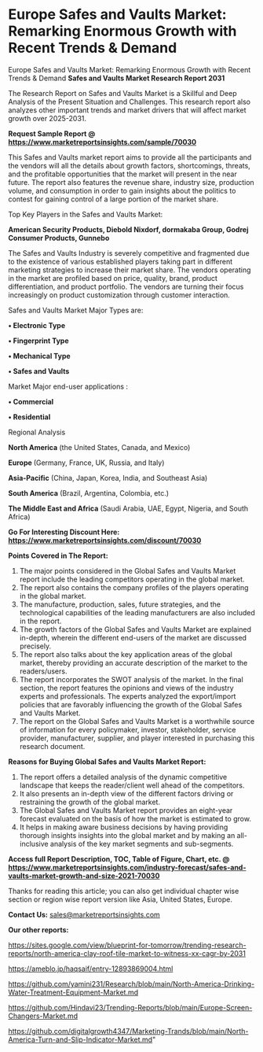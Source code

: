 # Europe Safes and Vaults Market: Remarking Enormous Growth with Recent Trends & Demand
Europe Safes and Vaults Market: Remarking Enormous Growth with Recent Trends & Demand
<strong>Safes and Vaults Market Research Report 2031</strong>

The Research Report on Safes and Vaults Market is a Skillful and Deep Analysis of the Present Situation and Challenges. This research report also analyzes other important trends and market drivers that will affect market growth over 2025-2031.

<strong>Request Sample Report @ <a href=https://www.marketreportsinsights.com/sample/70030>https://www.marketreportsinsights.com/sample/70030</a></strong>

This Safes and Vaults market report aims to provide all the participants and the vendors will all the details about growth factors, shortcomings, threats, and the profitable opportunities that the market will present in the near future. The report also features the revenue share, industry size, production volume, and consumption in order to gain insights about the politics to contest for gaining control of a large portion of the market share.

Top Key Players in the Safes and Vaults Market:

<strong>American Security Products, Diebold Nixdorf, dormakaba Group, Godrej Consumer Products, Gunnebo</strong>

The Safes and Vaults Industry is severely competitive and fragmented due to the existence of various established players taking part in different marketing strategies to increase their market share. The vendors operating in the market are profiled based on price, quality, brand, product differentiation, and product portfolio. The vendors are turning their focus increasingly on product customization through customer interaction.

Safes and Vaults Market Major Types are:

<strong>• Electronic Type

• Fingerprint Type

• Mechanical Type

• Safes and Vaults</strong>

Market Major end-user applications :

<strong>• Commercial

• Residential</strong>

Regional Analysis

</u><strong><b>North America</b></strong> (the United States, Canada, and Mexico)

<strong><b>Europe </b></strong>(Germany, France, UK, Russia, and Italy)

<strong><b>Asia-Pacific</b></strong> (China, Japan, Korea, India, and Southeast Asia)

<strong><b>South America</b></strong> (Brazil, Argentina, Colombia, etc.)

<strong><b>The Middle East and Africa</b></strong> (Saudi Arabia, UAE, Egypt, Nigeria, and South Africa)

<strong>Go For Interesting Discount Here: <a href=https://www.marketreportsinsights.com/discount/70030>https://www.marketreportsinsights.com/discount/70030</a></strong>

<strong>Points Covered in The Report:</strong>
<ol>
  <li>The major points considered in the Global Safes and Vaults Market report include the leading competitors operating in the global market.</li>
  <li>The report also contains the company profiles of the players operating in the global market.</li>
  <li>The manufacture, production, sales, future strategies, and the technological capabilities of the leading manufacturers are also included in the report.</li>
  <li>The growth factors of the Global Safes and Vaults Market are explained in-depth, wherein the different end-users of the market are discussed precisely.</li>
  <li>The report also talks about the key application areas of the global market, thereby providing an accurate description of the market to the readers/users.</li>
  <li>The report incorporates the SWOT analysis of the market. In the final section, the report features the opinions and views of the industry experts and professionals. The experts analyzed the export/import policies that are favorably influencing the growth of the Global Safes and Vaults Market.</li>
  <li>The report on the Global Safes and Vaults Market is a worthwhile source of information for every policymaker, investor, stakeholder, service provider, manufacturer, supplier, and player interested in purchasing this research document.</li>
</ol>
<strong>Reasons for Buying Global Safes and Vaults Market Report:</strong>

<ol>
  <li>The report offers a detailed analysis of the dynamic competitive landscape that keeps the reader/client well ahead of the competitors.</li>
  <li>It also presents an in-depth view of the different factors driving or restraining the growth of the global market.</li>
  <li>The Global Safes and Vaults Market report provides an eight-year forecast evaluated on the basis of how the market is estimated to grow.</li>
  <li>It helps in making aware business decisions by having providing thorough insights insights into the global market and by making an all-inclusive analysis of the key market segments and sub-segments.</li>
</ol>
<strong>Access full Report Description, TOC, Table of Figure, Chart, etc. @ <a href=https://www.marketreportsinsights.com/industry-forecast/safes-and-vaults-market-growth-and-size-2021-70030>https://www.marketreportsinsights.com/industry-forecast/safes-and-vaults-market-growth-and-size-2021-70030</a></strong>


Thanks for reading this article; you can also get individual chapter wise section or region wise report version like Asia, United States, Europe.

<strong>Contact Us:</strong>
sales@marketreportsinsights.com

<strong>Our other reports:</strong>

<a href=https://sites.google.com/view/blueprint-for-tomorrow/trending-research-reports/north-america-clay-roof-tile-market-to-witness-xx-cagr-by-2031>https://sites.google.com/view/blueprint-for-tomorrow/trending-research-reports/north-america-clay-roof-tile-market-to-witness-xx-cagr-by-2031</a>

<a href=https://ameblo.jp/haqsaif/entry-12893869004.html>https://ameblo.jp/haqsaif/entry-12893869004.html</a>

<a href=https://github.com/yamini231/Research/blob/main/North-America-Drinking-Water-Treatment-Equipment-Market.md>https://github.com/yamini231/Research/blob/main/North-America-Drinking-Water-Treatment-Equipment-Market.md</a>

<a href=https://github.com/Hindavi23/Trending-Reports/blob/main/Europe-Screen-Changers-Market.md>https://github.com/Hindavi23/Trending-Reports/blob/main/Europe-Screen-Changers-Market.md</a>

<a href=https://github.com/digitalgrowth4347/Marketing-Trands/blob/main/North-America-Turn-and-Slip-Indicator-Market.md>https://github.com/digitalgrowth4347/Marketing-Trands/blob/main/North-America-Turn-and-Slip-Indicator-Market.md</a>"
